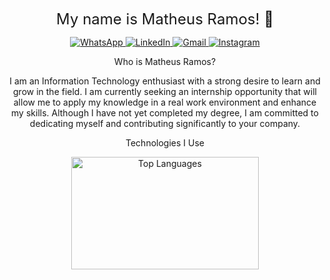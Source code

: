 <p align="center">
  <span style="font-size: 24px;">My name is Matheus Ramos! 👻</span>
</p>

<p align="center">
  <a href="https://wa.me/+554896192999">
    <img src="https://img.shields.io/badge/WhatsApp-25D366?style=for-the-badge&logo=whatsapp&logoColor=white" alt="WhatsApp">
  </a>
  <a href="https://www.linkedin.com/in/matheus-ramos-074615322/">
    <img src="https://img.shields.io/badge/LinkedIn-0077B5?style=for-the-badge&logo=linkedin&logoColor=white" alt="LinkedIn">
  </a>
  <a href="mailto:Matheusramosob@gmail.com?subject=CONTACT%20BY%20GITHUB%20-%20HELLO%20MATHEUS&body=Olá%20Matheus,%20tudo%20bem?">
    <img src="https://img.shields.io/badge/Gmail-D14836?style=for-the-badge&logo=gmail&logoColor=white" alt="Gmail">
  </a>
  <a href="mailto:Matheusramosob@gmail.com?subject=CONTACT%20BY%20GITHUB%20-%20HELLO%20MATHEUS&body=Olá%20Matheus,%20tudo%20bem?">
    <img src="https://img.shields.io/badge/Instagram-E4405F?style=for-the-badge&logo=instagram&logoColor=white" alt="Instagram">
  </a>
</p>

<p align="center">
  Who is Matheus Ramos?
</p>

<p align="center">
  I am an Information Technology enthusiast with a strong desire to learn and grow in the field. I am currently seeking an internship opportunity that will allow me to apply my knowledge in a real work environment and enhance my skills. Although I have not yet completed my degree, I am committed to dedicating myself and contributing significantly to your company.
</p>

<p align="center">
  Technologies I Use
</p>

<p align="center">
  <a href="https://github.com/MatheusRamosOliveiraBarros">
    <img height="180" width="300" src="https://github-readme-stats.vercel.app/api/top-langs?username=MatheusRamosOliveiraBarros&layout=compact&langs_count=8&theme=dark" alt="Top Languages">
  </a>
</p>
